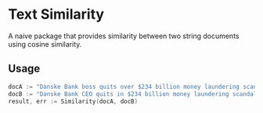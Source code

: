 # Text Similarity

A naive package that provides similarity between two string documents
using cosine similarity.

## Usage 
```go
docA := "Danske Bank boss quits over $234 billion money laundering scandal"
docB := "Danske Bank CEO quits in $234 billion money laundering scandal"
result, err := Similarity(docA, docB)
```